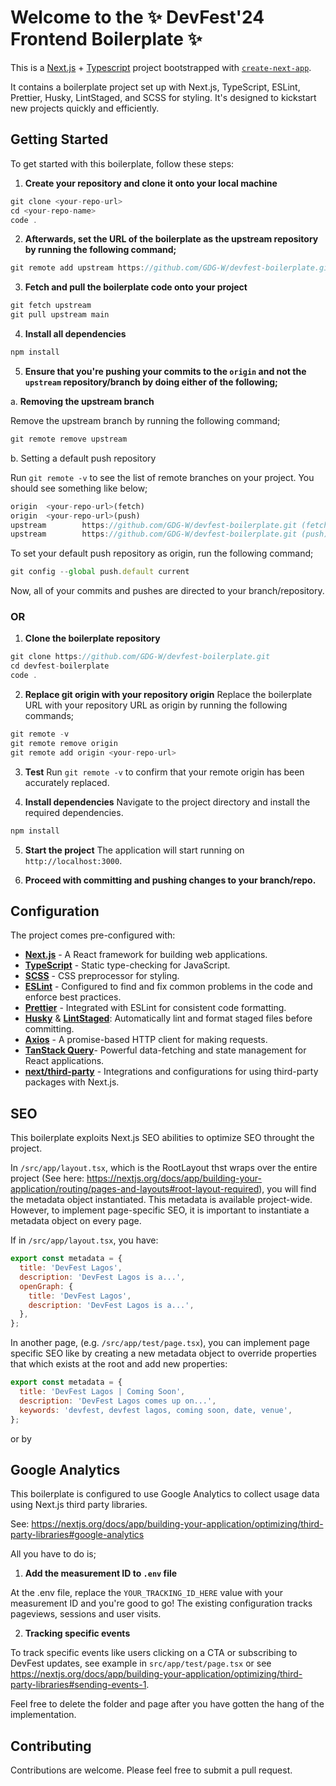 # Welcome to the ✨ DevFest'24 Frontend Boilerplate ✨

This is a [Next.js](https://nextjs.org/) + [Typescript](https://www.typescriptlang.org/) project bootstrapped with [`create-next-app`](https://github.com/vercel/next.js/tree/canary/packages/create-next-app).

It contains a boilerplate project set up with Next.js, TypeScript, ESLint, Prettier, Husky, LintStaged, and SCSS for styling. It's designed to kickstart new projects quickly and efficiently.

## Getting Started

To get started with this boilerplate, follow these steps:

1. **Create your repository and clone it onto your local machine**

```javascript
git clone <your-repo-url>
cd <your-repo-name>
code .
```

2. **Afterwards, set the URL of the boilerplate as the upstream repository by running the following command;**

```javascript
git remote add upstream https://github.com/GDG-W/devfest-boilerplate.git
```

3. **Fetch and pull the boilerplate code onto your project**

```javascript
git fetch upstream
git pull upstream main
```

4. **Install all dependencies**

```javascript
npm install
```

5. **Ensure that you're pushing your commits to the `origin` and not the `upstream` repository/branch by doing either of the following;**

a. **Removing the upstream branch**

Remove the upstream branch by running the following command;

```javascript
git remote remove upstream
```

b. Setting a default push repository

Run `git remote -v` to see the list of remote branches on your project. You should see something like below;

```javascript
origin  <your-repo-url>(fetch)
origin  <your-repo-url>(push)
upstream        https://github.com/GDG-W/devfest-boilerplate.git (fetch)
upstream        https://github.com/GDG-W/devfest-boilerplate.git (push)
```

To set your default push repository as origin, run the following command;

```javascript
git config --global push.default current
```

Now, all of your commits and pushes are directed to your branch/repository.

### OR

1. **Clone the boilerplate repository**

```javascript
git clone https://github.com/GDG-W/devfest-boilerplate.git
cd devfest-boilerplate
code .
```

2. **Replace git origin with your repository origin**
   Replace the boilerplate URL with your repository URL as origin by running the following commands;

```javascript
git remote -v
git remote remove origin
git remote add origin <your-repo-url>
```

3. **Test**
   Run `git remote -v` to confirm that your remote origin has been accurately replaced.

4. **Install dependencies**
   Navigate to the project directory and install the required dependencies.

```javascript
npm install
```

5. **Start the project**
   The application will start running on `http://localhost:3000`.

6. **Proceed with committing and pushing changes to your branch/repo.**

## Configuration

The project comes pre-configured with:

- [**Next.js**](https://nextjs.org/) - A React framework for building web applications.
- [**TypeScript**](https://www.typescriptlang.org/) - Static type-checking for JavaScript.
- [**SCSS**](https://sass-lang.com/) - CSS preprocessor for styling.
- [**ESLint**](https://eslint.org/) - Configured to find and fix common problems in the code and enforce best practices.
- [**Prettier**](https://prettier.io/) - Integrated with ESLint for consistent code formatting.
- [**Husky**](https://typicode.github.io/husky/) & [**LintStaged**](https://www.npmjs.com/package/lint-staged): Automatically lint and format staged files before committing.
- [**Axios**](https://axios-http.com/) - A promise-based HTTP client for making requests.
- [**TanStack Query**](https://tanstack.com/query/latest)- Powerful data-fetching and state management for React applications.
- [**next/third-party**](https://nextjs.org/docs/app/building-your-application/optimizing/third-party-libraries) - Integrations and configurations for using third-party packages with Next.js.

## SEO

This boilerplate exploits Next.js SEO abilities to optimize SEO throught the project.

In `/src/app/layout.tsx`, which is the RootLayout thst wraps over the entire project (See here: https://nextjs.org/docs/app/building-your-application/routing/pages-and-layouts#root-layout-required), you will find the metadata object instantiated. This metadata is available project-wide. However, to implement page-specific SEO, it is important to instantiate a metadata object on every page.

If in `/src/app/layout.tsx`, you have:

```javascript
export const metadata = {
  title: 'DevFest Lagos',
  description: 'DevFest Lagos is a...',
  openGraph: {
    title: 'DevFest Lagos',
    description: 'DevFest Lagos is a...',
  },
};
```

In another page, (e.g. `/src/app/test/page.tsx`), you can implement page specific SEO like by creating a new metadata object to override properties that which exists at the root and add new properties:

```javascript
export const metadata = {
  title: 'DevFest Lagos | Coming Soon',
  description: 'DevFest Lagos comes up on...',
  keywords: 'devfest, devfest lagos, coming soon, date, venue',
};
```

or by

## Google Analytics

This boilerplate is configured to use Google Analytics to collect usage data using Next.js third party libraries.

See: https://nextjs.org/docs/app/building-your-application/optimizing/third-party-libraries#google-analytics

All you have to do is;

1. **Add the measurement ID to `.env` file**

At the .env file, replace the `YOUR_TRACKING_ID_HERE` value with your measurement ID and you're good to go! The existing configuration tracks pageviews, sessions and user visits.

2. **Tracking specific events**

To track specific events like users clicking on a CTA or subscribing to DevFest updates, see example in `src/app/test/page.tsx` or see https://nextjs.org/docs/app/building-your-application/optimizing/third-party-libraries#sending-events-1.

Feel free to delete the folder and page after you have gotten the hang of the implementation.

## Contributing

Contributions are welcome. Please feel free to submit a pull request.
